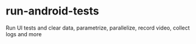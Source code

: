 # run-android-tests
Run UI tests and clear data, parametrize, parallelize, record video, collect logs and more
